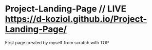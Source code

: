 # Project-Landing-Page // LIVE https://d-koziol.github.io/Project-Landing-Page/
First page created by myself from scratch with TOP

